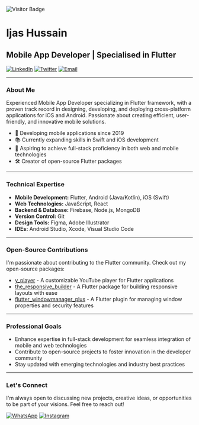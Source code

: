 ![Visitor Badge](https://visitor-badge.laobi.icu/badge?page_id=ijashuzain.ijashuzain&left_color=black&right_color=darkslateblue)

# Ijas Hussain
## Mobile App Developer | Specialised in Flutter

[![LinkedIn](https://img.shields.io/badge/LinkedIn-0077B5?style=for-the-badge&logo=linkedin&logoColor=white)](https://www.linkedin.com/in/ijashuzain/)
[![Twitter](https://img.shields.io/badge/Twitter-1DA1F2?style=for-the-badge&logo=twitter&logoColor=white)](https://twitter.com/ijashuzain)
[![Email](https://img.shields.io/badge/Email-D14836?style=for-the-badge&logo=gmail&logoColor=white)](mailto:ijashussain3@gmail.com)

---

### About Me

Experienced Mobile App Developer specializing in Flutter framework, with a proven track record in designing, developing, and deploying cross-platform applications for iOS and Android. Passionate about creating efficient, user-friendly, and innovative mobile solutions.

- 🚀 Developing mobile applications since 2019
- 📚 Currently expanding skills in Swift and iOS development
- 🎯 Aspiring to achieve full-stack proficiency in both web and mobile technologies
- 🛠️ Creator of open-source Flutter packages

---

### Technical Expertise

- **Mobile Development:** Flutter, Android (Java/Kotlin), iOS (Swift)
- **Web Technologies:** JavaScript, React
- **Backend & Database:** Firebase, Node.js, MongoDB
- **Version Control:** Git
- **Design Tools:** Figma, Adobe Illustrator
- **IDEs:** Android Studio, Xcode, Visual Studio Code

---

### Open-Source Contributions

I'm passionate about contributing to the Flutter community. Check out my open-source packages:

- [y_player](https://pub.dev/packages/y_player) - A customizable YouTube player for Flutter applications
- [the_responsive_builder](https://pub.dev/packages/the_responsive_builder) - A Flutter package for building responsive layouts with ease
- [flutter_windowmanager_plus](https://pub.dev/packages/flutter_windowmanager_plus) - A Flutter plugin for managing window properties and security features

---

### Professional Goals

- Enhance expertise in full-stack development for seamless integration of mobile and web technologies
- Contribute to open-source projects to foster innovation in the developer community
- Stay updated with emerging technologies and industry best practices

---

### Let's Connect

I'm always open to discussing new projects, creative ideas, or opportunities to be part of your visions. Feel free to reach out!

[![WhatsApp](https://img.shields.io/badge/WhatsApp-25D366?style=for-the-badge&logo=whatsapp&logoColor=white)](https://wa.me/+919037190469)
[![Instagram](https://img.shields.io/badge/Instagram-E4405F?style=for-the-badge&logo=instagram&logoColor=white)](https://www.instagram.com/ijas.huzain/)
